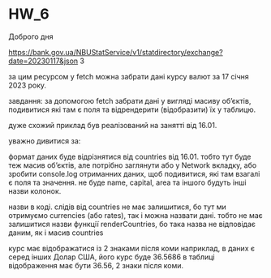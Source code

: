 # HW_6
Доброго дня

https://bank.gov.ua/NBUStatService/v1/statdirectory/exchange?date=20230117&json 3

за цим ресурсом у fetch можна забрати дані курсу валют за 17 січня 2023 року.

завдання:
за допомогою fetch забрати дані у вигляді масиву обʼєктів, подивитися які там є поля та відрендерити (відобразити) їх у таблицю.

дуже схожий приклад був реалізований на занятті від 16.01.

уважно дивитися за:

формат даних буде відрізнятися від countries від 16.01. тобто тут буде теж масив обʼєктів, але потрібно заглянути або у Network вкладку, або зробити console.log отриманних даних, щоб подивитися, які там взагалі є поля та значення.
не буде name, capital, area та іншого
будуть інші назви колонок.

назви в коді. слідів від countries не має залишитися, бо тут ми отримуємо currencies (або rates), так і можна назвати дані.
тобто не має залишитися назви функції renderCountries, бо така назва не відповідає даним, як і масив countries

курс має відображатися із 2 знаками після коми
наприклад, в даних є серед інших Долар США, його курс буде 36.5686
в таблиці відображення має бути 36.56, 2 знаки після коми.
